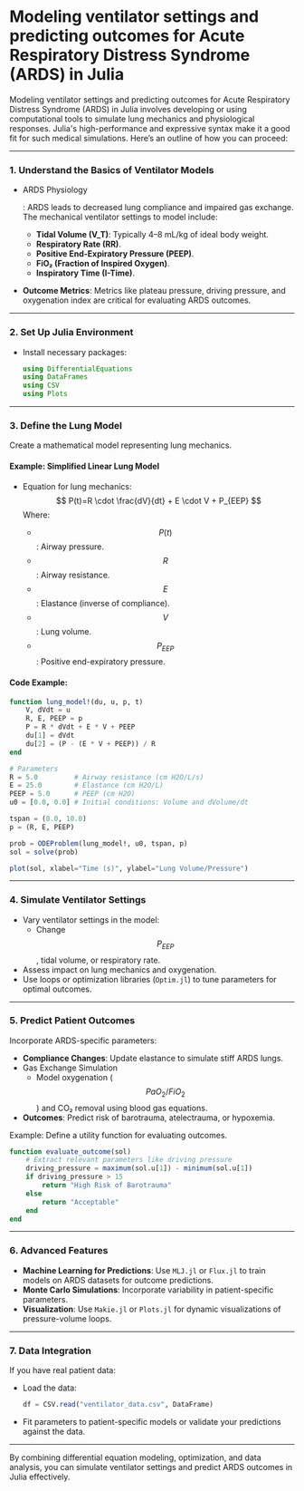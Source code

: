 # Modeling ventilator settings and predicting outcomes for Acute Respiratory Distress Syndrome (ARDS) in Julia

Modeling ventilator settings and predicting outcomes for Acute Respiratory Distress Syndrome (ARDS) in Julia involves developing or using computational tools to simulate lung mechanics and physiological responses. Julia's high-performance and expressive syntax make it a good fit for such medical simulations. Here’s an outline of how you can proceed:

------

### 1. **Understand the Basics of Ventilator Models**

- ARDS Physiology

  : ARDS leads to decreased lung compliance and impaired gas exchange. The mechanical ventilator settings to model include:

  - **Tidal Volume (V_T)**: Typically 4–8 mL/kg of ideal body weight.
  - **Respiratory Rate (RR)**.
  - **Positive End-Expiratory Pressure (PEEP)**.
  - **FiO₂ (Fraction of Inspired Oxygen)**.
  - **Inspiratory Time (I-Time)**.

- **Outcome Metrics**: Metrics like plateau pressure, driving pressure, and oxygenation index are critical for evaluating ARDS outcomes.

------

### 2. **Set Up Julia Environment**

- Install necessary packages:

  ```julia
  using DifferentialEquations
  using DataFrames
  using CSV
  using Plots
  ```

------

### 3. **Define the Lung Model**

Create a mathematical model representing lung mechanics.

#### Example: Simplified Linear Lung Model

- Equation for lung mechanics:
  $$
  P(t)=R \cdot \frac{dV}{dt} + E \cdot V + P_{EEP}
  $$
  Where:

  - $$P(t)$$: Airway pressure.
  - $$R$$: Airway resistance.
  - $$E$$: Elastance (inverse of compliance).
  - $$V$$: Lung volume.
  - $$P_{EEP}$$: Positive end-expiratory pressure.

#### Code Example:

```julia
function lung_model!(du, u, p, t)
    V, dVdt = u
    R, E, PEEP = p
    P = R * dVdt + E * V + PEEP
    du[1] = dVdt
    du[2] = (P - (E * V + PEEP)) / R
end

# Parameters
R = 5.0         # Airway resistance (cm H2O/L/s)
E = 25.0        # Elastance (cm H2O/L)
PEEP = 5.0      # PEEP (cm H2O)
u0 = [0.0, 0.0] # Initial conditions: Volume and dVolume/dt

tspan = (0.0, 10.0)
p = (R, E, PEEP)

prob = ODEProblem(lung_model!, u0, tspan, p)
sol = solve(prob)

plot(sol, xlabel="Time (s)", ylabel="Lung Volume/Pressure")
```

------

### 4. **Simulate Ventilator Settings**

- Vary ventilator settings in the model:
  - Change $$P_{EEP}$$, tidal volume, or respiratory rate.
- Assess impact on lung mechanics and oxygenation.
- Use loops or optimization libraries (`Optim.jl`) to tune parameters for optimal outcomes.

------

### 5. **Predict Patient Outcomes**

Incorporate ARDS-specific parameters:

- **Compliance Changes**: Update elastance to simulate stiff ARDS lungs.
- Gas Exchange Simulation
  - Model oxygenation ($$PaO_2 / FiO_2$$) and CO₂ removal using blood gas equations.
- **Outcomes**: Predict risk of barotrauma, atelectrauma, or hypoxemia.

Example: Define a utility function for evaluating outcomes.

```julia
function evaluate_outcome(sol)
    # Extract relevant parameters like driving pressure
    driving_pressure = maximum(sol.u[1]) - minimum(sol.u[1])
    if driving_pressure > 15
        return "High Risk of Barotrauma"
    else
        return "Acceptable"
    end
end
```

------

### 6. **Advanced Features**

- **Machine Learning for Predictions**: Use `MLJ.jl` or `Flux.jl` to train models on ARDS datasets for outcome predictions.
- **Monte Carlo Simulations**: Incorporate variability in patient-specific parameters.
- **Visualization**: Use `Makie.jl` or `Plots.jl` for dynamic visualizations of pressure-volume loops.

------

### 7. **Data Integration**

If you have real patient data:

- Load the data:

  ```julia
  df = CSV.read("ventilator_data.csv", DataFrame)
  ```

- Fit parameters to patient-specific models or validate your predictions against the data.

------

By combining differential equation modeling, optimization, and data analysis, you can simulate ventilator settings and predict ARDS outcomes in Julia effectively. 

